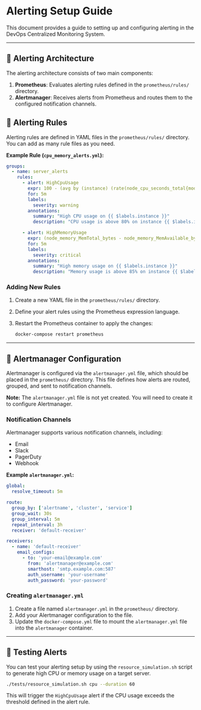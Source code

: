 # Alerting Setup Guide

This document provides a guide to setting up and configuring alerting in the DevOps Centralized Monitoring System.

---

## 🔹 Alerting Architecture

The alerting architecture consists of two main components:

1.  **Prometheus**: Evaluates alerting rules defined in the `prometheus/rules/` directory.
2.  **Alertmanager**: Receives alerts from Prometheus and routes them to the configured notification channels.

## 🔹 Alerting Rules

Alerting rules are defined in YAML files in the `prometheus/rules/` directory. You can add as many rule files as you need.

**Example Rule (`cpu_memory_alerts.yml`):**

```yaml
groups:
  - name: server_alerts
    rules:
      - alert: HighCpuUsage
        expr: 100 - (avg by (instance) (rate(node_cpu_seconds_total{mode="idle"}[5m])) * 100) > 80
        for: 5m
        labels:
          severity: warning
        annotations:
          summary: "High CPU usage on {{ $labels.instance }}"
          description: "CPU usage is above 80% on instance {{ $labels.instance }}."

      - alert: HighMemoryUsage
        expr: (node_memory_MemTotal_bytes - node_memory_MemAvailable_bytes) / node_memory_MemTotal_bytes * 100 > 85
        for: 5m
        labels:
          severity: critical
        annotations:
          summary: "High memory usage on {{ $labels.instance }}"
          description: "Memory usage is above 85% on instance {{ $labels.instance }}."
```

### Adding New Rules

1.  Create a new YAML file in the `prometheus/rules/` directory.
2.  Define your alert rules using the Prometheus expression language.
3.  Restart the Prometheus container to apply the changes:

    ```bash
    docker-compose restart prometheus
    ```

---

## 🔹 Alertmanager Configuration

Alertmanager is configured via the `alertmanager.yml` file, which should be placed in the `prometheus/` directory. This file defines how alerts are routed, grouped, and sent to notification channels.

**Note:** The `alertmanager.yml` file is not yet created. You will need to create it to configure Alertmanager.

### Notification Channels

Alertmanager supports various notification channels, including:

-   Email
-   Slack
-   PagerDuty
-   Webhook

**Example `alertmanager.yml`:**

```yaml
global:
  resolve_timeout: 5m

route:
  group_by: ['alertname', 'cluster', 'service']
  group_wait: 30s
  group_interval: 5m
  repeat_interval: 3h
  receiver: 'default-receiver'

receivers:
  - name: 'default-receiver'
    email_configs:
      - to: 'your-email@example.com'
        from: 'alertmanager@example.com'
        smarthost: 'smtp.example.com:587'
        auth_username: 'your-username'
        auth_password: 'your-password'
```

### Creating `alertmanager.yml`

1.  Create a file named `alertmanager.yml` in the `prometheus/` directory.
2.  Add your Alertmanager configuration to the file.
3.  Update the `docker-compose.yml` file to mount the `alertmanager.yml` file into the `alertmanager` container.

---

## 🔹 Testing Alerts

You can test your alerting setup by using the `resource_simulation.sh` script to generate high CPU or memory usage on a target server.

```bash
./tests/resource_simulation.sh cpu --duration 60
```

This will trigger the `HighCpuUsage` alert if the CPU usage exceeds the threshold defined in the alert rule.